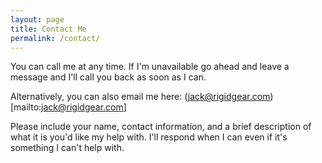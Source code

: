 ```yaml
---
layout: page
title: Contact Me
permalink: /contact/
---
```



You can call me  at any time. If I'm unavailable go ahead and leave a message and I'll call you back as soon as I can.

Alternatively, you can also email me here: (jack@rigidgear.com)[mailto:jack@rigidgear.com]

Please include your name, contact information, and a brief description of what it is you'd like my help with. I'll respond when I can even if it's something I can't help with.